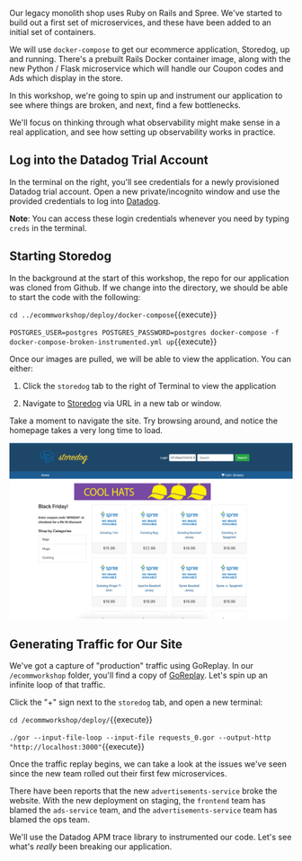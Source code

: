 Our legacy monolith shop uses Ruby on Rails and Spree. We've started to build out a first set of microservices, and these have been added to an initial set of containers.

We will use `docker-compose` to get our ecommerce application, Storedog, up and running. There's a prebuilt Rails Docker container image, along with the new Python / Flask microservice which will handle our Coupon codes and Ads which display in the store.

In this workshop, we're going to spin up and instrument our application to see where things are broken, and next, find a few bottlenecks.

We'll focus on thinking through what observability might make sense in a real application, and see how setting up observability works in practice.

## Log into the Datadog Trial Account

In the terminal on the right, you'll see credentials for a newly provisioned Datadog trial account. Open a new private/incognito window and use the provided credentials to log into [Datadog](https://app.datadoghq.com/account/login).

**Note**: You can access these login credentials whenever you need by typing `creds` in the terminal.

## Starting Storedog

In the background at the start of this workshop, the repo for our application was cloned from Github. If we change into the directory, we should be able to start the code with the following:

`cd ../ecommworkshop/deploy/docker-compose`{{execute}}

`POSTGRES_USER=postgres POSTGRES_PASSWORD=postgres docker-compose -f docker-compose-broken-instrumented.yml up`{{execute}}

Once our images are pulled, we will be able to view the application. You can either:

1. Click the `storedog` tab to the right of Terminal to view the application

1. Navigate to [Storedog](https://[[HOST_SUBDOMAIN]]-3000-[[KATACODA_HOST]].environments.katacoda.com/) via URL in a new tab or window.

Take a moment to navigate the site. Try browsing around, and notice the homepage takes a very long time to load. 

![storedog](./assets/storedog.png)

## Generating Traffic for Our Site

We've got a capture of "production" traffic using GoReplay. In our `/ecommworkshop` folder, you'll find a copy of [GoReplay](https://goreplay.org). Let's spin up an infinite loop of that traffic.

Click the "+" sign next to the `storedog` tab, and open a new terminal:

`cd /ecommworkshop/deploy/`{{execute}}

`./gor --input-file-loop --input-file requests_0.gor --output-http "http://localhost:3000"`{{execute}}

Once the traffic replay begins, we can take a look at the issues we've seen since the new team rolled out their first few microservices.

There have been reports that the new `advertisements-service` broke the website. With the new deployment on staging, the `frontend` team has blamed the `ads-service` team, and the `advertisements-service` team has blamed the ops team.

We'll use the Datadog APM trace library to instrumented our code. Let's see what's *really* been breaking our application.

